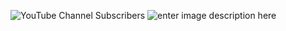 ![YouTube Channel Subscribers](https://img.shields.io/youtube/channel/subscribers/UCWMV8dD0N3tAM2W6GuNCUCg)
![enter image description here](https://c.tenor.com/dokgKiAMwhAAAAAC/tenor.gif)
